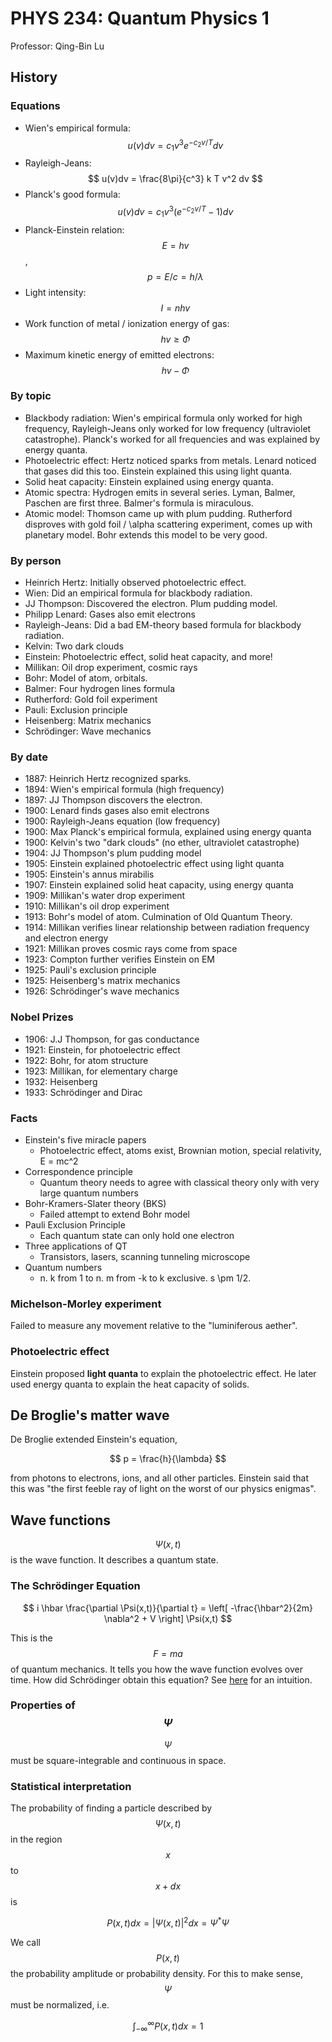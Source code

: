 # PHYS 234: Quantum Physics 1

Professor: Qing-Bin Lu

## History

### Equations

* Wien's empirical formula: $$ u(v)dv = c_1 v^3 e^{-c_2 v / T} dv $$
* Rayleigh-Jeans: $$ u(v)dv = \frac{8\pi}{c^3} k T v^2 dv $$
* Planck's good formula: $$ u(v)dv = c_1 v^3 (e^{-c_2 v / T} - 1) dv $$
* Planck-Einstein relation: $$ E = hv $$, $$ p = E / c = h / \lambda $$
* Light intensity: $$ I = nhv $$
* Work function of metal / ionization energy of gas: $$ hv \geq \Phi $$
* Maximum kinetic energy of emitted electrons: $$ hv - \Phi $$

### By topic

* Blackbody radiation: Wien's empirical formula only worked for high frequency, Rayleigh-Jeans only worked for low frequency (ultraviolet catastrophe). Planck's worked for all frequencies and was explained by energy quanta.
* Photoelectric effect: Hertz noticed sparks from metals. Lenard noticed that gases did this too. Einstein explained this using light quanta.
* Solid heat capacity: Einstein explained using energy quanta.
* Atomic spectra: Hydrogen emits in several series. Lyman, Balmer, Paschen are first three. Balmer's formula is miraculous.
* Atomic model: Thomson came up with plum pudding. Rutherford disproves with gold foil / \alpha scattering experiment, comes up with planetary model. Bohr extends this model to be very good.

### By person 
* Heinrich Hertz: Initially observed photoelectric effect.
* Wien: Did an empirical formula for blackbody radiation.
* JJ Thompson: Discovered the electron. Plum pudding model.
* Philipp Lenard: Gases also emit electrons
* Rayleigh-Jeans: Did a bad EM-theory based formula for blackbody radiation.
* Kelvin: Two dark clouds
* Einstein: Photoelectric effect, solid heat capacity, and more!
* Millikan: Oil drop experiment, cosmic rays
* Bohr: Model of atom, orbitals.
* Balmer: Four hydrogen lines formula
* Rutherford: Gold foil experiment
* Pauli: Exclusion principle
* Heisenberg: Matrix mechanics
* Schrödinger: Wave mechanics

### By date

* 1887: Heinrich Hertz recognized sparks.
* 1894: Wien's empirical formula (high frequency)
* 1897: JJ Thompson discovers the electron.
* 1900: Lenard finds gases also emit electrons
* 1900: Rayleigh-Jeans equation (low frequency)
* 1900: Max Planck's empirical formula, explained using energy quanta
* 1900: Kelvin's two "dark clouds" (no ether, ultraviolet catastrophe)
* 1904: JJ Thompson's plum pudding model
* 1905: Einstein explained photoelectric effect using light quanta
* 1905: Einstein's annus mirabilis
* 1907: Einstein explained solid heat capacity, using energy quanta
* 1909: Millikan's water drop experiment
* 1910: Millikan's oil drop experiment
* 1913: Bohr's model of atom. Culmination of Old Quantum Theory.
* 1914: Millikan verifies linear relationship between radiation frequency and electron energy
* 1921: Millikan proves cosmic rays come from space
* 1923: Compton further verifies Einstein on EM
* 1925: Pauli's exclusion principle
* 1925: Heisenberg's matrix mechanics
* 1926: Schrödinger's wave mechanics

### Nobel Prizes

* 1906: J.J Thompson, for gas conductance
* 1921: Einstein, for photoelectric effect
* 1922: Bohr, for atom structure
* 1923: Millikan, for elementary charge
* 1932: Heisenberg
* 1933: Schrödinger and Dirac

### Facts

* Einstein's five miracle papers
  * Photoelectric effect, atoms exist, Brownian motion, special relativity, E = mc^2
* Correspondence principle
  * Quantum theory needs to agree with classical theory only with very large quantum numbers
* Bohr-Kramers-Slater theory (BKS)
  * Failed attempt to extend Bohr model
* Pauli Exclusion Principle
  * Each quantum state can only hold one electron
* Three applications of QT
  * Transistors, lasers, scanning tunneling microscope
* Quantum numbers
  * n. k from 1 to n. m from -k to k exclusive. s \pm 1/2.

### Michelson-Morley experiment

Failed to measure any movement relative to the "luminiferous aether".

### Photoelectric effect

Einstein proposed **light quanta** to explain the photoelectric effect. He later used energy quanta to explain the heat capacity of solids.

## De Broglie's matter wave

De Broglie extended Einstein's equation,

$$
p = \frac{h}{\lambda}
$$

from photons to electrons, ions, and all other particles. Einstein said that this was "the first feeble ray of light on the worst of our physics enigmas".

## Wave functions

$$\Psi(x,t)$$ is the wave function. It describes a quantum state.

### The Schrödinger Equation

$$
i \hbar \frac{\partial \Psi(x,t)}{\partial t} = \left[ -\frac{\hbar^2}{2m} \nabla^2 + V \right] \Psi(x,t)
$$

This is the $$F=ma$$ of quantum mechanics. It tells you how the wave function evolves over time. How did Schrödinger obtain this equation? See [here](http://hyperphysics.phy-astr.gsu.edu/hbase/quantum/Schr2.html#c1) for an intuition.

### Properties of $$\Psi$$

$$\Psi$$ must be square-integrable and continuous in space.

### Statistical interpretation

The probability of finding a particle described by $$\Psi(x,t)$$ in the region $$x$$ to $$x+dx$$ is

$$
P(x,t)dx = | \Psi(x,t) |^2 dx = \Psi^{*} \Psi
$$

We call $$P(x,t)$$ the probability amplitude or probability density. For this to make sense, $$\Psi$$ must be normalized, i.e.

$$
\int_{-\infty}^\infty P(x,t)dx = 1
$$
